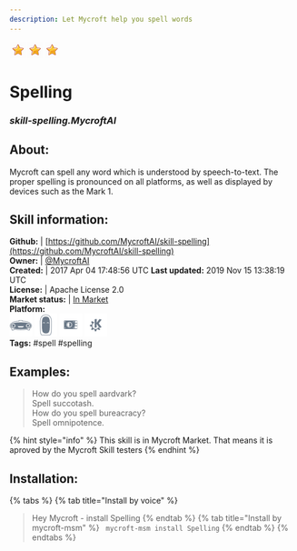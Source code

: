 ```yaml
---  
description: Let Mycroft help you spell words  
---  
```

![](../.gitbook/assets/star.png)![](../.gitbook/assets/star.png)![](../.gitbook/assets/star.png)  
# Spelling  
### _skill-spelling.MycroftAI_  
## About:  
Mycroft can spell any word which is understood by speech-to-text.  The proper spelling is pronounced on all platforms, as well as displayed by devices such as the Mark 1.

## Skill information:  
**Github:** | [https://github.com/MycroftAI/skill-spelling](https://github.com/MycroftAI/skill-spelling)  
**Owner:** | [@MycroftAI](https://github.com/MycroftAI)  
**Created:** | 2017 Apr 04 17:48:56 UTC  **Last updated:** 2019 Nov 15 13:38:19 UTC  
**License:** | Apache License 2.0  
**Market status:** | [In Market](https://market.mycroft.ai/skill/mycroft-spelling)  
**Platform:**  
 ![](../.gitbook/assets/mark-1-icon.png)  ![](../.gitbook/assets/mark-2-icon.png)  ![](../.gitbook/assets/picroft-icon.png)  ![](../.gitbook/assets/kde.png)   
**Tags:** \#spell \#spelling   
## Examples:  
> How do you spell aardvark?  
> Spell succotash.  
> How do you spell bureacracy?  
> Spell omnipotence.  
  
{% hint style="info" %}
This skill is in Mycroft Market. That means it is aproved by the Mycroft Skill testers
{% endhint %}
    
## Installation:  
{% tabs %}
{% tab title="Install by voice" %}
> Hey Mycroft - install Spelling
{% endtab %}
  {% tab title="Install by mycroft-msm" %}
``` mycroft-msm install Spelling```
{% endtab %}
  {% endtabs %}
  